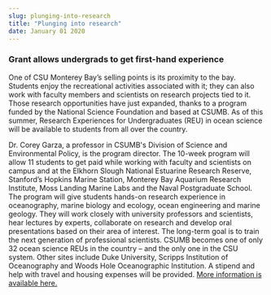 ```yaml
---
slug: plunging-into-research
title: "Plunging into research"
date: January 01 2020
---
```


<h3>Grant allows undergrads to get first-hand experience</h3><p>One of CSU Monterey Bay’s selling points is its proximity to the bay. Students enjoy the recreational activities associated with it; they can also work with faculty members and scientists on research projects tied to it. Those research opportunities have just expanded, thanks to a program funded by the National Science Foundation and based at CSUMB. As of this summer, Research Experiences for Undergraduates (REU) in ocean science will be available to students from all over the country. 
</p><p>Dr. Corey Garza, a professor in CSUMB's Division of Science and Environmental Policy, is the program director.  The 10-week program will allow 11 students to get paid while working with faculty and scientists on campus and at the Elkhorn Slough National Estuarine Research Reserve, Stanford’s Hopkins Marine Station, Monterey Bay Aquarium Research Institute, Moss Landing Marine Labs and the Naval Postgraduate School. The program will give students hands-on research experience in oceanography, marine biology and ecology, ocean engineering and marine geology. They will work closely with university professors and scientists, hear lectures by experts, collaborate on research and develop oral presentations based on their area of interest. The long-term goal is to train the next generation of professional scientists. CSUMB becomes one of only 32 ocean science REUs in the country – and the only one in the CSU system. Other sites include Duke University, Scripps Institution of Oceanography and Woods Hole Oceanographic Institution. A stipend and help with travel and housing expenses will be provided. <a href="http://reu.csumb.edu">More information is available here.</a>
</p><p> 
</p><p> 
</p>
